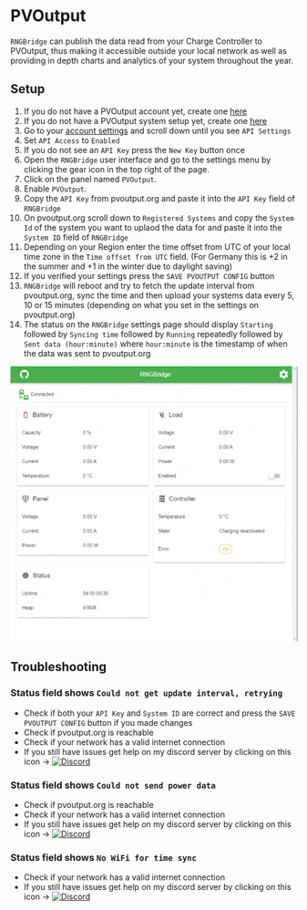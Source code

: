 # PVOutput
`RNGBridge` can publish the data read from your Charge Controller to PVOutput, thus making it accessible outside your local network as well as providing in depth charts and analytics of your system throughout the year.

## Setup
1. If you do not have a PVOutput account yet, create one [here](https://pvoutput.org)
2. If you do not have a PVOutput system setup yet, create one [here](https://pvoutput.org/addoutput.jsp)
3. Go to your [account settings](https://pvoutput.org/account.jsp) and scroll down until you see `API Settings`
4. Set `API Access` to `Enabled`
5. If you do not see an `API Key` press the `New Key` button once
6. Open the `RNGBridge` user interface and go to the settings menu by clicking the gear icon in the top right of the page.
7. Click on the panel named `PVOutput`.
8. Enable `PVOutput`.
9. Copy the `API Key` from pvoutput.org and paste it into the `API Key` field of `RNGBridge`
10. On pvoutput.org scroll down to `Registered Systems` and copy the `System Id` of the system you want to uplaod the data for and paste it into the `System ID` field of `RNGBridge`
11. Depending on your Region enter the time offset from UTC of your local time zone in the `Time offset from UTC` field. (For Germany this is +2 in the summer and +1 in the winter due to daylight saving)
12. If you verified your settings press the `SAVE PVOUTPUT CONFIG` button
13. `RNGBridge` will reboot and try to fetch the update interval from pvoutput.org, sync the time and then upload your systems data every 5, 10 or 15 minutes (depending on what you set in the settings on pvoutput.org)
14. The status on the `RNGBridge` settings page should display `Starting` followed by `Syncing time` followed by `Running` repeatedly followed by `Sent data (hour:minute)` where `hour:minute` is the timestamp of when the data was sent to pvoutput.org

<img src="https://github.com/enwi/RNGBridgeDoc/blob/main/images/gif/pvo.gif" width="600">

## Troubleshooting
### Status field shows `Could not get update interval, retrying`
- Check if both your `API Key` and `System ID` are correct and press the `SAVE PVOUTPUT CONFIG` button if you made changes
- Check if pvoutput.org is reachable
- Check if your network has a valid internet connection
- If you still have issues get help on my discord server by clicking on this icon -> [![Discord](https://img.shields.io/discord/781219798931603527.svg?label=enwi&logo=discord&logoColor=ffffff&color=7389D8&labelColor=6A7EC2)](https://discord.gg/YxVyJWX62h)

### Status field shows `Could not send power data`
- Check if pvoutput.org is reachable
- Check if your network has a valid internet connection
- If you still have issues get help on my discord server by clicking on this icon -> [![Discord](https://img.shields.io/discord/781219798931603527.svg?label=enwi&logo=discord&logoColor=ffffff&color=7389D8&labelColor=6A7EC2)](https://discord.gg/YxVyJWX62h)

### Status field shows `No WiFi for time sync`
- Check if your network has a valid internet connection
- If you still have issues get help on my discord server by clicking on this icon -> [![Discord](https://img.shields.io/discord/781219798931603527.svg?label=enwi&logo=discord&logoColor=ffffff&color=7389D8&labelColor=6A7EC2)](https://discord.gg/YxVyJWX62h)